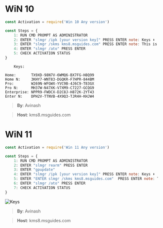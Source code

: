 # WiN 10
```js
const Activation = require('Win 10 Any version')

const Steps = {
    1: RUN CMD PROMPT AS ADMINISTRATOR
    2: ENTER "slmgr /ipk [your version key]" PRESS ENTER note: Keys ⬇️
    3: ENTER "slmgr /skms kms8.msguides.com" PRESS ENTER note: This is a host platform cmd if not work dm me
    4: ENTER "slmgr /ato" PRESS ENTER
    5: CHECK ACTIVATION STATUS
}
```
```    
    Keys:

Home:       TX9XD-98N7V-6WMQ6-BX7FG-H8Q99
Home N:     3KHY7-WNT83-DGQKR-F7HPR-844BM
Pro:        W269N-WFGWX-YVC9B-4J6C9-T83GX
Pro N:      MH37W-N47XK-V7XM9-C7227-GCQG9
Enterprise: NPPR9-FWDCX-D2C8J-H872K-2YT43
Enter N:    DPH2V-TTNVB-4X9Q3-TJR4H-KHJW4

```

> **By**: Avinash 

> **Host**:   kms8.msguides.com
[](https://github.com/tograh/testrepository/master/3DTest.png)

# WiN 11
```js
const Activation = require('Win 11 Any version')

const Steps = {
    1: RUN CMD PROMPT AS ADMINISTRATOR
    2: ENTER "slmgr rearm" PRESS ENTER 
    3: ENTER "gpupdate"
    4: ENTER "slmgr /ipk [your version key]" PRESS ENTER note: Keys ⬇️
    5: ENTER "ENTER slmgr /skms kms8.msguides.com"  PRESS ENTER note: This is a host platform cmd if not work dm me
    6: ENTER "slmgr /ato" PRESS ENTER
    7: CHECK ACTIVATION STATUS
}
```
![Keys](https://cdn.discordapp.com/attachments/840211432998043700/862942197585412096/image.png)
> **By**: Avinash 

> **Host**:   kms8.msguides.com

